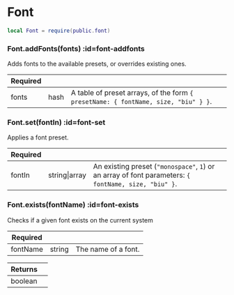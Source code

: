 # Font
```lua
local Font = require(public.font)
```

<section class="segment">

### Font.addFonts(fonts) :id=font-addfonts

Adds fonts to the available presets, or overrides existing ones.

| **Required** | []() | []() |
| --- | --- | --- |
| fonts | hash | A table of preset arrays, of the form `{ presetName: { fontName, size, "biu" } }`. |

</section>
<section class="segment">

### Font.set(fontIn) :id=font-set

Applies a font preset.

| **Required** | []() | []() |
| --- | --- | --- |
| fontIn | string&#124;array | An existing preset (`"monospace"`, `1`) or an array of font parameters: `{ fontName, size, "biu" }`. |

</section>
<section class="segment">

### Font.exists(fontName) :id=font-exists

Checks if a given font exists on the current system

| **Required** | []() | []() |
| --- | --- | --- |
| fontName | string | The name of a font. |

| **Returns** | []() |
| --- | --- |
| boolean |  |

</section>
